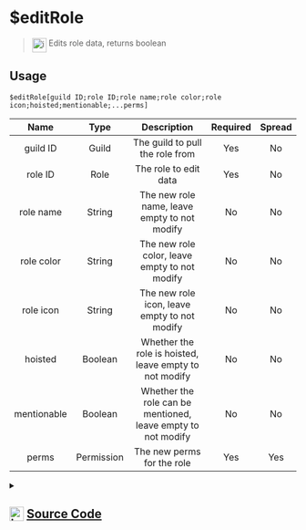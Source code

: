 # $editRole
> <img align="top" src="https://upload.wikimedia.org/wikipedia/commons/thumb/e/e4/Infobox_info_icon.svg/160px-Infobox_info_icon.svg.png?20150409153300" alt="image" width="25" height="auto"> Edits role data, returns boolean
## Usage
```
$editRole[guild ID;role ID;role name;role color;role icon;hoisted;mentionable;...perms]
```
| Name | Type | Description | Required | Spread
| :---: | :---: | :---: | :---: | :---: |
guild ID | Guild | The guild to pull the role from | Yes | No
role ID | Role | The role to edit data | Yes | No
role name | String | The new role name, leave empty to not modify | No | No
role color | String | The new role color, leave empty to not modify | No | No
role icon | String | The new role icon, leave empty to not modify | No | No
hoisted | Boolean | Whether the role is hoisted, leave empty to not modify | No | No
mentionable | Boolean | Whether the role can be mentioned, leave empty to not modify | No | No
perms | Permission | The new perms for the role | Yes | Yes
<details>
<summary>
    
## <img align="top" src="https://cdn4.iconfinder.com/data/icons/iconsimple-logotypes/512/github-512.png" alt="image" width="25" height="auto">  [Source Code](https://github.com/tryforge/ForgeScript-V2/blob/main/src/native/editRole.ts)
    
</summary>
    
```ts
import { noop } from "lodash"
import { ArgType, NativeFunction, Return } from "../structures"
import { ColorResolvable } from "discord.js"

export default new NativeFunction({
    name: "$editRole",
    version: "1.0.7",
    description: "Edits role data, returns boolean",
    unwrap: true,
    args: [
        {
            name: "guild ID",
            description: "The guild to pull the role from",
            rest: false,
            required: true,
            type: ArgType.Guild,
        },
        {
            name: "role ID",
            pointer: 0,
            type: ArgType.Role,
            description: "The role to edit data",
            rest: false,
            required: true,
        },
        {
            name: "role name",
            description: "The new role name, leave empty to not modify",
            rest: false,
            type: ArgType.String,
        },
        {
            name: "role color",
            description: "The new role color, leave empty to not modify",
            rest: false,
            type: ArgType.String,
        },
        {
            name: "role icon",
            description: "The new role icon, leave empty to not modify",
            rest: false,
            type: ArgType.String,
        },
        {
            name: "hoisted",
            description: "Whether the role is hoisted, leave empty to not modify",
            rest: false,
            type: ArgType.Boolean,
        },
        {
            name: "mentionable",
            description: "Whether the role can be mentioned, leave empty to not modify",
            rest: false,
            type: ArgType.Boolean,
        },
        {
            name: "perms",
            description: "The new perms for the role",
            rest: true,
            type: ArgType.Permission,
            required: true,
        },
    ],
    brackets: true,
    async execute(_, [, role, name, color, icon, hoist, mentionable, perms]) {
        return Return.success(
            !!(await role
                .edit({
                    color: (color as ColorResolvable) || undefined,
                    hoist: hoist || undefined,
                    icon: icon || undefined,
                    mentionable: mentionable || undefined,
                    name: name || undefined,
                    permissions: perms || undefined,
                })
                .catch(noop))
        )
    },
})

```
    
</details>